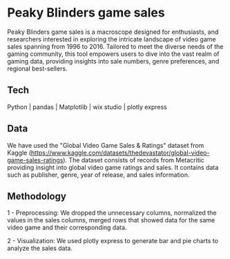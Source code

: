 # Peaky Blinders game sales

Peaky Blinders game sales is a macroscope designed for enthusiasts, and researchers interested in exploring the intricate landscape of video game sales spanning from 1996 to 2016. Tailored to meet the diverse needs of the gaming community, this tool empowers users to dive into the vast realm of gaming data, providing insights into sale numbers, genre preferences, and regional best-sellers.


## Tech

Python | pandas | Matplotlib | wix studio | plotly express

## Data

We have used the "Global Video Game Sales & Ratings" dataset from Kaggle (https://www.kaggle.com/datasets/thedevastator/global-video-game-sales-ratings). The dataset consists of records from Metacritic providing insight into global video game ratings and sales. It contains data such as publisher, genre, year of release, and sales information.

## Methodology

1 - Preprocessing: We dropped the unnecessary columns, normalized the values in the sales columns, merged rows that showed data for the same video game and their corresponding data.

2 - Visualization: We used plotly express to generate bar and pie charts to analyze the sales data.

